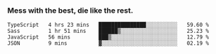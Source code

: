### Mess with the best, die like the rest.


<!--START_SECTION:waka-->
```text
TypeScript   4 hrs 23 mins   ███████████████░░░░░░░░░░   59.60 % 
Sass         1 hr 51 mins    ██████▒░░░░░░░░░░░░░░░░░░   25.23 % 
JavaScript   56 mins         ███▒░░░░░░░░░░░░░░░░░░░░░   12.79 % 
JSON         9 mins          ▓░░░░░░░░░░░░░░░░░░░░░░░░   02.19 % 
```
<!--END_SECTION:waka-->
